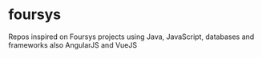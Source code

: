 # foursys
Repos inspired on Foursys projects using Java, JavaScript, databases and frameworks also AngularJS and VueJS
